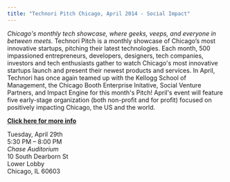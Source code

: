 ```yaml
---
title: "Technori Pitch Chicago, April 2014 - Social Impact"
---
```


*Chicago's monthly tech showcase, where geeks, veeps, and everyone in between meets.*
Technori Pitch is a monthly showcase of Chicago’s most innovative startups, pitching their latest technologies. Each month, 500 impassioned entrepreneurs, developers, designers, tech companies, investors and tech enthusiasts gather to watch Chicago's most innovative startups launch and present their newest products and services. In April, Technori has once again teamed up with the Kellogg School of Management, the Chicago Booth Enterprise Initative, Social Venture Partners, and Impact Engine for this month's Pitch! April's event will feature five early-stage organization (both non-profit and for profit) focused on positively impacting Chicago, the US and the world.

**[Click here for more info](http://www.eventbrite.com/e/technori-pitch-chicago-april-2014-sponsored-by-jpmorgan-chase-tickets-11048804271)**

Tuesday, April 29th<br />
5:30 PM – 8:00 PM<br />
*Chase Auditorium*<br />
10 South Dearborn St<br />
Lower Lobby<br />
Chicago, IL 60603<br />
